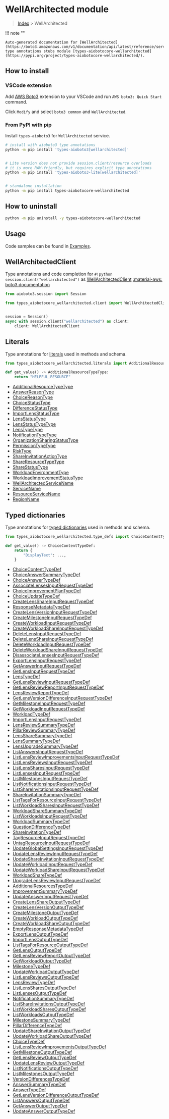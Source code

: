 # WellArchitected module

> [Index](../README.md) > WellArchitected


!!! note ""

    Auto-generated documentation for [WellArchitected](https://boto3.amazonaws.com/v1/documentation/api/latest/reference/services/wellarchitected.html#WellArchitected)
    type annotations stubs module [types-aiobotocore-wellarchitected](https://pypi.org/project/types-aiobotocore-wellarchitected/).

## How to install

### VSCode extension

Add [AWS Boto3](https://marketplace.visualstudio.com/items?itemName=Boto3typed.boto3-ide)
extension to your VSCode and run `AWS boto3: Quick Start` command.

Click `Modify` and select `boto3 common` and `WellArchitected`.

### From PyPI with pip

Install `types-aioboto3` for `WellArchitected` service.

```bash
# install with aioboto3 type annotations
python -m pip install 'types-aioboto3[wellarchitected]'


# Lite version does not provide session.client/resource overloads
# it is more RAM-friendly, but requires explicit type annotations
python -m pip install 'types-aioboto3-lite[wellarchitected]'


# standalone installation
python -m pip install types-aiobotocore-wellarchitected
```



## How to uninstall

```bash
python -m pip uninstall -y types-aiobotocore-wellarchitected
```

## Usage

Code samples can be found in [Examples](./usage.md).

## WellArchitectedClient

Type annotations and code completion for  `#!python session.client("wellarchitected")` as [WellArchitectedClient](./client.md)
[:material-aws: boto3 documentation](https://boto3.amazonaws.com/v1/documentation/api/latest/reference/services/wellarchitected.html#WellArchitected.Client)

```python title="Usage example"
from aioboto3.session import Session

from types_aiobotocore_wellarchitected.client import WellArchitectedClient


session = Session()
async with session.client("wellarchitected") as client:
    client: WellArchitectedClient
```








## Literals

Type annotations for [literals](./literals.md) used in methods and schema.

```python title="Usage example"
from types_aiobotocore_wellarchitected.literals import AdditionalResourceTypeType

def get_value() -> AdditionalResourceTypeType:
    return "HELPFUL_RESOURCE"
```

- [AdditionalResourceTypeType](./literals.md#additionalresourcetypetype)
- [AnswerReasonType](./literals.md#answerreasontype)
- [ChoiceReasonType](./literals.md#choicereasontype)
- [ChoiceStatusType](./literals.md#choicestatustype)
- [DifferenceStatusType](./literals.md#differencestatustype)
- [ImportLensStatusType](./literals.md#importlensstatustype)
- [LensStatusType](./literals.md#lensstatustype)
- [LensStatusTypeType](./literals.md#lensstatustypetype)
- [LensTypeType](./literals.md#lenstypetype)
- [NotificationTypeType](./literals.md#notificationtypetype)
- [OrganizationSharingStatusType](./literals.md#organizationsharingstatustype)
- [PermissionTypeType](./literals.md#permissiontypetype)
- [RiskType](./literals.md#risktype)
- [ShareInvitationActionType](./literals.md#shareinvitationactiontype)
- [ShareResourceTypeType](./literals.md#shareresourcetypetype)
- [ShareStatusType](./literals.md#sharestatustype)
- [WorkloadEnvironmentType](./literals.md#workloadenvironmenttype)
- [WorkloadImprovementStatusType](./literals.md#workloadimprovementstatustype)
- [WellArchitectedServiceName](./literals.md#wellarchitectedservicename)
- [ServiceName](./literals.md#servicename)
- [ResourceServiceName](./literals.md#resourceservicename)
- [RegionName](./literals.md#regionname)




## Typed dictionaries

Type annotations for [typed dictionaries](./type_defs.md) used in methods and schema.

```python title="Usage example"
from types_aiobotocore_wellarchitected.type_defs import ChoiceContentTypeDef

def get_value() -> ChoiceContentTypeDef:
    return {
        "DisplayText": ...,
    }
```

- [ChoiceContentTypeDef](./type_defs.md#choicecontenttypedef)
- [ChoiceAnswerSummaryTypeDef](./type_defs.md#choiceanswersummarytypedef)
- [ChoiceAnswerTypeDef](./type_defs.md#choiceanswertypedef)
- [AssociateLensesInputRequestTypeDef](./type_defs.md#associatelensesinputrequesttypedef)
- [ChoiceImprovementPlanTypeDef](./type_defs.md#choiceimprovementplantypedef)
- [ChoiceUpdateTypeDef](./type_defs.md#choiceupdatetypedef)
- [CreateLensShareInputRequestTypeDef](./type_defs.md#createlensshareinputrequesttypedef)
- [ResponseMetadataTypeDef](./type_defs.md#responsemetadatatypedef)
- [CreateLensVersionInputRequestTypeDef](./type_defs.md#createlensversioninputrequesttypedef)
- [CreateMilestoneInputRequestTypeDef](./type_defs.md#createmilestoneinputrequesttypedef)
- [CreateWorkloadInputRequestTypeDef](./type_defs.md#createworkloadinputrequesttypedef)
- [CreateWorkloadShareInputRequestTypeDef](./type_defs.md#createworkloadshareinputrequesttypedef)
- [DeleteLensInputRequestTypeDef](./type_defs.md#deletelensinputrequesttypedef)
- [DeleteLensShareInputRequestTypeDef](./type_defs.md#deletelensshareinputrequesttypedef)
- [DeleteWorkloadInputRequestTypeDef](./type_defs.md#deleteworkloadinputrequesttypedef)
- [DeleteWorkloadShareInputRequestTypeDef](./type_defs.md#deleteworkloadshareinputrequesttypedef)
- [DisassociateLensesInputRequestTypeDef](./type_defs.md#disassociatelensesinputrequesttypedef)
- [ExportLensInputRequestTypeDef](./type_defs.md#exportlensinputrequesttypedef)
- [GetAnswerInputRequestTypeDef](./type_defs.md#getanswerinputrequesttypedef)
- [GetLensInputRequestTypeDef](./type_defs.md#getlensinputrequesttypedef)
- [LensTypeDef](./type_defs.md#lenstypedef)
- [GetLensReviewInputRequestTypeDef](./type_defs.md#getlensreviewinputrequesttypedef)
- [GetLensReviewReportInputRequestTypeDef](./type_defs.md#getlensreviewreportinputrequesttypedef)
- [LensReviewReportTypeDef](./type_defs.md#lensreviewreporttypedef)
- [GetLensVersionDifferenceInputRequestTypeDef](./type_defs.md#getlensversiondifferenceinputrequesttypedef)
- [GetMilestoneInputRequestTypeDef](./type_defs.md#getmilestoneinputrequesttypedef)
- [GetWorkloadInputRequestTypeDef](./type_defs.md#getworkloadinputrequesttypedef)
- [WorkloadTypeDef](./type_defs.md#workloadtypedef)
- [ImportLensInputRequestTypeDef](./type_defs.md#importlensinputrequesttypedef)
- [LensReviewSummaryTypeDef](./type_defs.md#lensreviewsummarytypedef)
- [PillarReviewSummaryTypeDef](./type_defs.md#pillarreviewsummarytypedef)
- [LensShareSummaryTypeDef](./type_defs.md#lenssharesummarytypedef)
- [LensSummaryTypeDef](./type_defs.md#lenssummarytypedef)
- [LensUpgradeSummaryTypeDef](./type_defs.md#lensupgradesummarytypedef)
- [ListAnswersInputRequestTypeDef](./type_defs.md#listanswersinputrequesttypedef)
- [ListLensReviewImprovementsInputRequestTypeDef](./type_defs.md#listlensreviewimprovementsinputrequesttypedef)
- [ListLensReviewsInputRequestTypeDef](./type_defs.md#listlensreviewsinputrequesttypedef)
- [ListLensSharesInputRequestTypeDef](./type_defs.md#listlenssharesinputrequesttypedef)
- [ListLensesInputRequestTypeDef](./type_defs.md#listlensesinputrequesttypedef)
- [ListMilestonesInputRequestTypeDef](./type_defs.md#listmilestonesinputrequesttypedef)
- [ListNotificationsInputRequestTypeDef](./type_defs.md#listnotificationsinputrequesttypedef)
- [ListShareInvitationsInputRequestTypeDef](./type_defs.md#listshareinvitationsinputrequesttypedef)
- [ShareInvitationSummaryTypeDef](./type_defs.md#shareinvitationsummarytypedef)
- [ListTagsForResourceInputRequestTypeDef](./type_defs.md#listtagsforresourceinputrequesttypedef)
- [ListWorkloadSharesInputRequestTypeDef](./type_defs.md#listworkloadsharesinputrequesttypedef)
- [WorkloadShareSummaryTypeDef](./type_defs.md#workloadsharesummarytypedef)
- [ListWorkloadsInputRequestTypeDef](./type_defs.md#listworkloadsinputrequesttypedef)
- [WorkloadSummaryTypeDef](./type_defs.md#workloadsummarytypedef)
- [QuestionDifferenceTypeDef](./type_defs.md#questiondifferencetypedef)
- [ShareInvitationTypeDef](./type_defs.md#shareinvitationtypedef)
- [TagResourceInputRequestTypeDef](./type_defs.md#tagresourceinputrequesttypedef)
- [UntagResourceInputRequestTypeDef](./type_defs.md#untagresourceinputrequesttypedef)
- [UpdateGlobalSettingsInputRequestTypeDef](./type_defs.md#updateglobalsettingsinputrequesttypedef)
- [UpdateLensReviewInputRequestTypeDef](./type_defs.md#updatelensreviewinputrequesttypedef)
- [UpdateShareInvitationInputRequestTypeDef](./type_defs.md#updateshareinvitationinputrequesttypedef)
- [UpdateWorkloadInputRequestTypeDef](./type_defs.md#updateworkloadinputrequesttypedef)
- [UpdateWorkloadShareInputRequestTypeDef](./type_defs.md#updateworkloadshareinputrequesttypedef)
- [WorkloadShareTypeDef](./type_defs.md#workloadsharetypedef)
- [UpgradeLensReviewInputRequestTypeDef](./type_defs.md#upgradelensreviewinputrequesttypedef)
- [AdditionalResourcesTypeDef](./type_defs.md#additionalresourcestypedef)
- [ImprovementSummaryTypeDef](./type_defs.md#improvementsummarytypedef)
- [UpdateAnswerInputRequestTypeDef](./type_defs.md#updateanswerinputrequesttypedef)
- [CreateLensShareOutputTypeDef](./type_defs.md#createlensshareoutputtypedef)
- [CreateLensVersionOutputTypeDef](./type_defs.md#createlensversionoutputtypedef)
- [CreateMilestoneOutputTypeDef](./type_defs.md#createmilestoneoutputtypedef)
- [CreateWorkloadOutputTypeDef](./type_defs.md#createworkloadoutputtypedef)
- [CreateWorkloadShareOutputTypeDef](./type_defs.md#createworkloadshareoutputtypedef)
- [EmptyResponseMetadataTypeDef](./type_defs.md#emptyresponsemetadatatypedef)
- [ExportLensOutputTypeDef](./type_defs.md#exportlensoutputtypedef)
- [ImportLensOutputTypeDef](./type_defs.md#importlensoutputtypedef)
- [ListTagsForResourceOutputTypeDef](./type_defs.md#listtagsforresourceoutputtypedef)
- [GetLensOutputTypeDef](./type_defs.md#getlensoutputtypedef)
- [GetLensReviewReportOutputTypeDef](./type_defs.md#getlensreviewreportoutputtypedef)
- [GetWorkloadOutputTypeDef](./type_defs.md#getworkloadoutputtypedef)
- [MilestoneTypeDef](./type_defs.md#milestonetypedef)
- [UpdateWorkloadOutputTypeDef](./type_defs.md#updateworkloadoutputtypedef)
- [ListLensReviewsOutputTypeDef](./type_defs.md#listlensreviewsoutputtypedef)
- [LensReviewTypeDef](./type_defs.md#lensreviewtypedef)
- [ListLensSharesOutputTypeDef](./type_defs.md#listlenssharesoutputtypedef)
- [ListLensesOutputTypeDef](./type_defs.md#listlensesoutputtypedef)
- [NotificationSummaryTypeDef](./type_defs.md#notificationsummarytypedef)
- [ListShareInvitationsOutputTypeDef](./type_defs.md#listshareinvitationsoutputtypedef)
- [ListWorkloadSharesOutputTypeDef](./type_defs.md#listworkloadsharesoutputtypedef)
- [ListWorkloadsOutputTypeDef](./type_defs.md#listworkloadsoutputtypedef)
- [MilestoneSummaryTypeDef](./type_defs.md#milestonesummarytypedef)
- [PillarDifferenceTypeDef](./type_defs.md#pillardifferencetypedef)
- [UpdateShareInvitationOutputTypeDef](./type_defs.md#updateshareinvitationoutputtypedef)
- [UpdateWorkloadShareOutputTypeDef](./type_defs.md#updateworkloadshareoutputtypedef)
- [ChoiceTypeDef](./type_defs.md#choicetypedef)
- [ListLensReviewImprovementsOutputTypeDef](./type_defs.md#listlensreviewimprovementsoutputtypedef)
- [GetMilestoneOutputTypeDef](./type_defs.md#getmilestoneoutputtypedef)
- [GetLensReviewOutputTypeDef](./type_defs.md#getlensreviewoutputtypedef)
- [UpdateLensReviewOutputTypeDef](./type_defs.md#updatelensreviewoutputtypedef)
- [ListNotificationsOutputTypeDef](./type_defs.md#listnotificationsoutputtypedef)
- [ListMilestonesOutputTypeDef](./type_defs.md#listmilestonesoutputtypedef)
- [VersionDifferencesTypeDef](./type_defs.md#versiondifferencestypedef)
- [AnswerSummaryTypeDef](./type_defs.md#answersummarytypedef)
- [AnswerTypeDef](./type_defs.md#answertypedef)
- [GetLensVersionDifferenceOutputTypeDef](./type_defs.md#getlensversiondifferenceoutputtypedef)
- [ListAnswersOutputTypeDef](./type_defs.md#listanswersoutputtypedef)
- [GetAnswerOutputTypeDef](./type_defs.md#getansweroutputtypedef)
- [UpdateAnswerOutputTypeDef](./type_defs.md#updateansweroutputtypedef)

